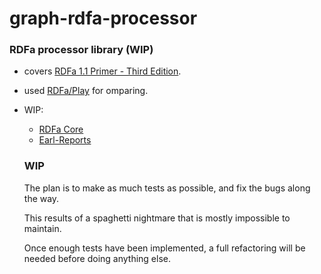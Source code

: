 # graph-rdfa-processor

### RDFa processor library (WIP)

- covers [RDFa 1.1 Primer - Third Edition](https://www.w3.org/TR/rdfa-primer/).
- used [RDFa/Play](https://rdfa.info/play/) for omparing.
- WIP:

  - [RDFa Core](https://www.w3.org/TR/rdfa-core/)
  - [Earl-Reports](https://rdfa.info/earl-reports/#RDFa-rdfa1.1-tests-for-html5)

  ### WIP

  The plan is to make as much tests as possible, and fix the bugs along the way.

  This results of a spaghetti nightmare that is mostly impossible to maintain.

  Once enough tests have been implemented, a full refactoring will be needed before
  doing anything else.
